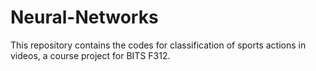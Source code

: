 # Neural-Networks
This repository contains the codes for classification of sports actions in videos, a course project for BITS F312.
